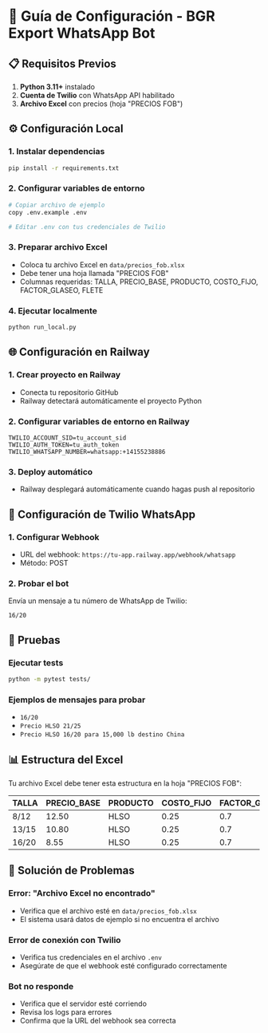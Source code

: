 # 🚀 Guía de Configuración - BGR Export WhatsApp Bot

## 📋 Requisitos Previos

1. **Python 3.11+** instalado
2. **Cuenta de Twilio** con WhatsApp API habilitado
3. **Archivo Excel** con precios (hoja "PRECIOS FOB")

## ⚙️ Configuración Local

### 1. Instalar dependencias
```bash
pip install -r requirements.txt
```

### 2. Configurar variables de entorno
```bash
# Copiar archivo de ejemplo
copy .env.example .env

# Editar .env con tus credenciales de Twilio
```

### 3. Preparar archivo Excel
- Coloca tu archivo Excel en `data/precios_fob.xlsx`
- Debe tener una hoja llamada "PRECIOS FOB"
- Columnas requeridas: TALLA, PRECIO_BASE, PRODUCTO, COSTO_FIJO, FACTOR_GLASEO, FLETE

### 4. Ejecutar localmente
```bash
python run_local.py
```

## 🌐 Configuración en Railway

### 1. Crear proyecto en Railway
- Conecta tu repositorio GitHub
- Railway detectará automáticamente el proyecto Python

### 2. Configurar variables de entorno en Railway
```
TWILIO_ACCOUNT_SID=tu_account_sid
TWILIO_AUTH_TOKEN=tu_auth_token  
TWILIO_WHATSAPP_NUMBER=whatsapp:+14155238886
```

### 3. Deploy automático
- Railway desplegará automáticamente cuando hagas push al repositorio

## 📱 Configuración de Twilio WhatsApp

### 1. Configurar Webhook
- URL del webhook: `https://tu-app.railway.app/webhook/whatsapp`
- Método: POST

### 2. Probar el bot
Envía un mensaje a tu número de WhatsApp de Twilio:
```
16/20
```

## 🧪 Pruebas

### Ejecutar tests
```bash
python -m pytest tests/
```

### Ejemplos de mensajes para probar
- `16/20`
- `Precio HLSO 21/25`
- `Precio HLSO 16/20 para 15,000 lb destino China`

## 📊 Estructura del Excel

Tu archivo Excel debe tener esta estructura en la hoja "PRECIOS FOB":

| TALLA | PRECIO_BASE | PRODUCTO | COSTO_FIJO | FACTOR_GLASEO | FLETE |
|-------|-------------|----------|------------|---------------|-------|
| 8/12  | 12.50       | HLSO     | 0.25       | 0.7           | 0.20  |
| 13/15 | 10.80       | HLSO     | 0.25       | 0.7           | 0.20  |
| 16/20 | 8.55        | HLSO     | 0.25       | 0.7           | 0.20  |

## 🔧 Solución de Problemas

### Error: "Archivo Excel no encontrado"
- Verifica que el archivo esté en `data/precios_fob.xlsx`
- El sistema usará datos de ejemplo si no encuentra el archivo

### Error de conexión con Twilio
- Verifica tus credenciales en el archivo `.env`
- Asegúrate de que el webhook esté configurado correctamente

### Bot no responde
- Verifica que el servidor esté corriendo
- Revisa los logs para errores
- Confirma que la URL del webhook sea correcta